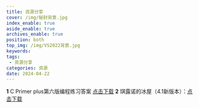 ```yaml
---
title: 资源分享
cover: /img/秘封背景.jpg
index_enable: true
aside_enable: true
archives_enable: true
position: both
top_img: /img/VS2022背景.jpg
keywords: 
tags:
 - 资源分享
categories: 资源
date: 2024-04-22
---
```

**1** C Primer plus第六版编程练习答案 [点击下载](/download/Cpp.pdf)
**2** 琪露诺的冰屋（4.1新版本）：[点击下载](https://akinabaka.github.io/%E5%86%B0%E5%B1%8B/)
